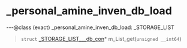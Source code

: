 # _personal_amine_inven_db_load

---@class (exact) _personal_amine_inven_db_load: _STORAGE_LIST
 
> `struct` [_STORAGE_LIST___db_con](lua/classes/_STORAGE_LIST___db_con.md)* m_List_get(`unsigned __int64`)
 
